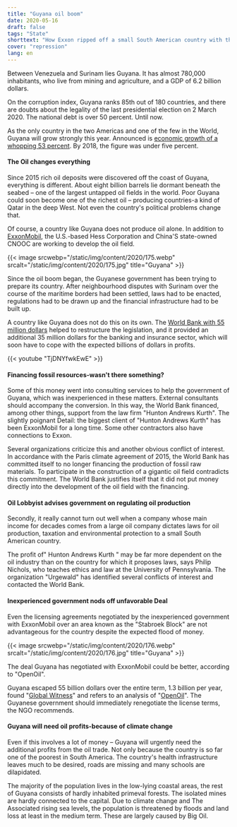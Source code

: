 ```yaml
---
title: "Guyana oil boom"
date: 2020-05-16
draft: false
tags: "State"
shorttext: "How Exxon ripped off a small South American country with the help of the World Bank."
cover: "repression"
lang: en
---
```


Between Venezuela and Surinam lies Guyana. It has almost 780,000 inhabitants, who live from mining and agriculture, and a GDP of 6.2 billion dollars.

On the corruption index, Guyana ranks 85th out of 180 countries, and there are doubts about the legality of the last presidential election on 2 March 2020. The national debt is over 50 percent. Until now.

As the only country in the two Americas and one of the few in the World, Guyana will grow strongly this year. Announced is [economic growth of a whopping 53 percent](https://www.bloomberg.com/news/articles/2020-04-14/world-economy-may-be-crashing-but-guyana-still-seen-growing-53 "World Economy May Be Crashing But Guyana Still Seen Growing 53%"). By 2018, the figure was under five percent.

#### The Oil changes everything

Since 2015 rich oil deposits were discovered off the coast of Guyana, everything is different. About eight billion barrels lie dormant beneath the seabed – one of the largest untapped oil fields in the world. Poor Guyana could soon become one of the richest oil – producing countries-a kind of Qatar in the deep West. Not even the country's political problems change that.

Of course, a country like Guyana does not produce oil alone. In addition to [ExxonMobil](https://www.theguardian.com/business/2020/mar/08/world-bank-accused-over-exxonmobil-plans-to-tap-guyana-oil-rush "World Bank accused over ExxonMobil plans to tap Guyana oil rush"), the U.S.-based Hess Corporation and China'S state-owned CNOOC are working to develop the oil field.

{{< image srcwebp="/static/img/content/2020/175.webp" srcalt="/static/img/content/2020/175.jpg" title="Guyana" >}}

Since the oil boom began, the Guyanese government has been trying to prepare its country. After neighbourhood disputes with Surinam over the course of the maritime borders had been settled, laws had to be enacted, regulations had to be drawn up and the financial infrastructure had to be built up.

A country like Guyana does not do this on its own. The [World Bank with 55 million dollars](https://www.theguardian.com/business/2020/feb/27/world-bank-guyana-fossil-fuel-industry-climate "Anger over World Bank's $55m pledge to Guyana's fossil fuel industry") helped to restructure the legislation, and it provided an additional 35 million dollars for the banking and insurance sector, which will soon have to cope with the expected billions of dollars in profits.

{{< youtube "TjDNYfwkEwE" >}}

#### Financing fossil resources-wasn't there something?

Some of this money went into consulting services to help the government of Guyana, which was inexperienced in these matters. External consultants should accompany the conversion. In this way, the World Bank financed, among other things, support from the law firm "Hunton Andrews Kurth". The slightly poignant Detail: the biggest client of "Hunton Andrews Kurth" has been ExxonMobil for a long time. Some other contractors also have connections to Exxon.

Several organizations criticize this and another obvious conflict of interest. In accordance with the Paris climate agreement of 2015, the World Bank has committed itself to no longer financing the production of fossil raw materials. To participate in the construction of a gigantic oil field contradicts this commitment. The World Bank justifies itself that it did not put money directly into the development of the oil field with the financing.

#### Oil Lobbyist advises government on regulating oil production

Secondly, it really cannot turn out well when a company whose main income for decades comes from a large oil company dictates laws for oil production, taxation and environmental protection to a small South American country.

The profit of" Hunton Andrews Kurth " may be far more dependent on the oil industry than on the country for which it proposes laws, says Philip Nichols, who teaches ethics and law at the University of Pennsylvania. The organization "Urgewald" has identified several conflicts of interest and contacted the World Bank.

#### Inexperienced government nods off unfavorable Deal

Even the licensing agreements negotiated by the inexperienced government with ExxonMobil over an area known as the "Stabroek Block" are not advantageous for the country despite the expected flood of money.

{{< image srcwebp="/static/img/content/2020/176.webp" srcalt="/static/img/content/2020/176.jpg" title="Guyana" >}}

The deal Guyana has negotiated with ExxonMobil could be better, according to "OpenOil".

Guyana escaped 55 billion dollars over the entire term, 1.3 billion per year, found "[Global Witness](/static/downloads/Global_Witness_-_Guyana_Exxon_Report_-_Feb_2020.pdf "How Exxon’s exploitative deal deprived Guyana of up to US$55 billion")" and refers to an analysis of "[OpenOil](/static/downloads/OpenOil_-_Guyana_Stabroek_Report_-_Jan_2020.pdf "How much revenue will Guyana lose out on in Stabroek?")". The Guyanese government should immediately renegotiate the license terms, the NGO recommends.

#### Guyana will need oil profits-because of climate change

Even if this involves a lot of money – Guyana will urgently need the additional profits from the oil trade. Not only because the country is so far one of the poorest in South America. The country's health infrastructure leaves much to be desired, roads are missing and many schools are dilapidated.

The majority of the population lives in the low-lying coastal areas, the rest of Guyana consists of hardly inhabited primeval forests. The isolated mines are hardly connected to the capital. Due to climate change and The Associated rising sea levels, the population is threatened by floods and land loss at least in the medium term. These are largely caused by Big Oil.
